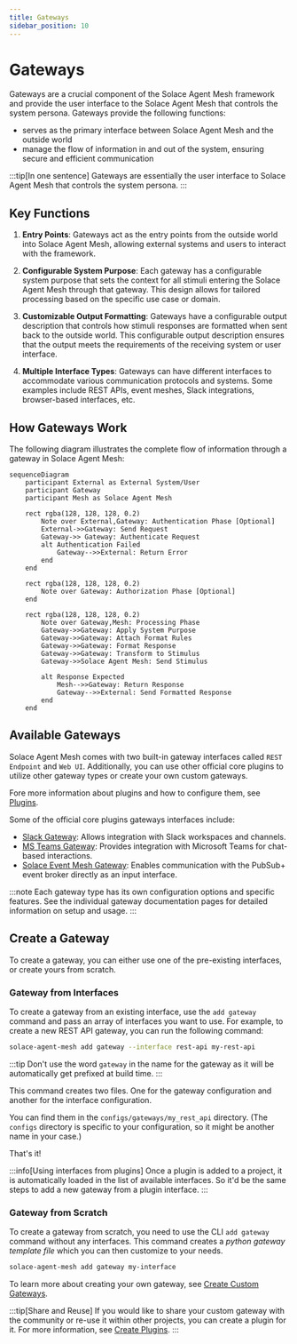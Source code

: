 ```yaml
---
title: Gateways
sidebar_position: 10
---
```


# Gateways

Gateways are a crucial component of the Solace Agent Mesh framework and provide the user interface to the Solace Agent Mesh that controls the system persona. Gateways provide the following functions:

* serves as the primary interface between Solace Agent Mesh and the outside world
* manage the flow of information in and out of the system, ensuring secure and efficient communication

:::tip[In one sentence]
Gateways are essentially the user interface to Solace Agent Mesh that controls the system persona.
:::

## Key Functions

1. **Entry Points**: Gateways act as the entry points from the outside world into Solace Agent Mesh, allowing external systems and users to interact with the framework.

2. **Configurable System Purpose**: Each gateway has a configurable system purpose that sets the context for all stimuli entering the Solace Agent Mesh through that gateway. This design allows for tailored processing based on the specific use case or domain.

3. **Customizable Output Formatting**: Gateways have a configurable output description that controls how stimuli responses are formatted when sent back to the outside world. This configurable output description ensures that the output meets the requirements of the receiving system or user interface.

4. **Multiple Interface Types**: Gateways can have different interfaces to accommodate various communication protocols and systems. Some examples include REST APIs, event meshes, Slack integrations, browser-based interfaces, etc.

## How Gateways Work

The following diagram illustrates the complete flow of information through a gateway in Solace Agent Mesh:

```mermaid
sequenceDiagram
    participant External as External System/User
    participant Gateway
    participant Mesh as Solace Agent Mesh
    
    rect rgba(128, 128, 128, 0.2)
        Note over External,Gateway: Authentication Phase [Optional]
        External->>Gateway: Send Request
        Gateway->> Gateway: Authenticate Request
        alt Authentication Failed
            Gateway-->>External: Return Error
        end
    end

    rect rgba(128, 128, 128, 0.2)
        Note over Gateway: Authorization Phase [Optional]
    end

    rect rgba(128, 128, 128, 0.2)
        Note over Gateway,Mesh: Processing Phase
        Gateway->>Gateway: Apply System Purpose
        Gateway->>Gateway: Attach Format Rules
        Gateway->>Gateway: Format Response
        Gateway->>Gateway: Transform to Stimulus
        Gateway->>Solace Agent Mesh: Send Stimulus
        
        alt Response Expected
            Mesh-->>Gateway: Return Response
            Gateway-->>External: Send Formatted Response
        end
    end
```


## Available Gateways

Solace Agent Mesh comes with two built-in gateway interfaces called `REST Endpoint` and `Web UI`. Additionally, you can use other official core plugins to utilize other gateway types or create your own custom gateways.

Fore more information about plugins and how to configure them, see [Plugins](./plugins/index.md).

Some of the official core plugins gateways interfaces include:
- [Slack Gateway](https://github.com/SolaceDev/solace-agent-mesh-core-plugins/tree/main/cm-slack): Allows integration with Slack workspaces and channels.
- [MS Teams Gateway](https://github.com/SolaceDev/solace-agent-mesh-core-plugins/tree/main/cm-ms-teams): Provides integration with Microsoft Teams for chat-based interactions.
- [Solace Event Mesh Gateway](https://github.com/SolaceDev/solace-agent-mesh-core-plugins/tree/main/solace-event-mesh): Enables communication with the PubSub+ event broker directly as an input interface. 

:::note
Each gateway type has its own configuration options and specific features. See the individual gateway documentation pages for detailed information on setup and usage.
:::



## Create a Gateway

To create a gateway, you can either use one of the pre-existing interfaces, or create yours from scratch.

### Gateway from Interfaces

To create a gateway from an existing interface, use the `add gateway` command and pass an array of interfaces you want to use. For example, to create a new REST API gateway, you can run the following command:

```sh
solace-agent-mesh add gateway --interface rest-api my-rest-api
```

:::tip
Don't use the word `gateway` in the name for the gateway as it will be automatically get prefixed at build time.
:::

This command creates two files. One for the gateway configuration and another for the interface configuration. 

You can find them in the `configs/gateways/my_rest_api` directory. (The `configs` directory is specific to your configuration, so it might be another name in your case.)


That's it!

:::info[Using interfaces from plugins]
Once a plugin is added to a project, it is automatically loaded in the list of available interfaces. So it'd be the same steps to add a new gateway from a plugin interface.
:::

### Gateway from Scratch

To create a gateway from scratch, you need to use the CLI `add gateway` command without any interfaces. This command creates a *python gateway template file* which you can then customize to your needs.

```sh
solace-agent-mesh add gateway my-interface
```

To learn more about creating your own gateway, see [Create Custom Gateways](../user-guide/custom-gateways.md).

:::tip[Share and Reuse]
If you would like to share your custom gateway with the community or re-use it within other projects, you can create a plugin for it. For more information, see [Create Plugins](./plugins/create-plugin.md).
:::
